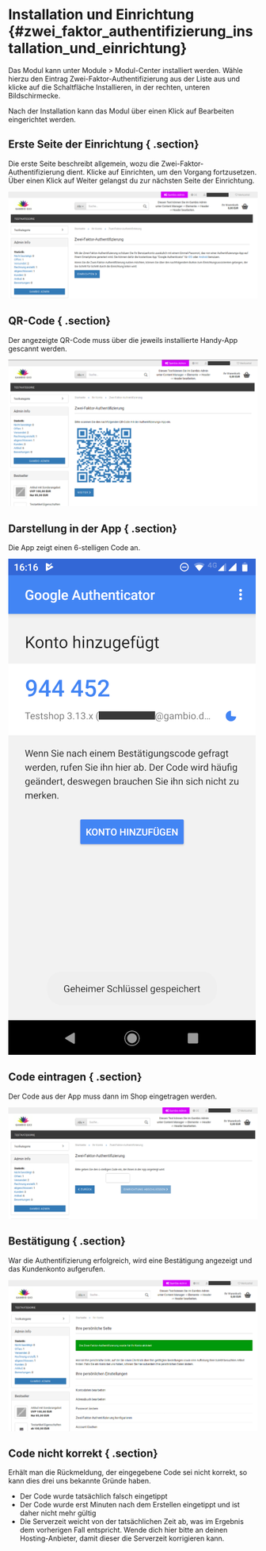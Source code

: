 # Installation und Einrichtung {#zwei_faktor_authentifizierung_installation_und_einrichtung}

Das Modul kann unter Module \> Modul-Center installiert werden. Wähle hierzu den Eintrag Zwei-Faktor-Authentifizierung aus der Liste aus und klicke auf die Schaltfläche Installieren, in der rechten, unteren Bildschirmecke.

Nach der Installation kann das Modul über einen Klick auf Bearbeiten eingerichtet werden.

## Erste Seite der Einrichtung { .section}

Die erste Seite beschreibt allgemein, wozu die Zwei-Faktor-Authentifizierung dient. Klicke auf Einrichten, um den Vorgang fortzusetzen. Über einen Klick auf Weiter gelangst du zur nächsten Seite der Einrichtung.

![](Bilder/zwei_faktor_authentifizierung/20190704_005.png "Erste Seite der Einrichtung")

## QR-Code { .section}

Der angezeigte QR-Code muss über die jeweils installierte Handy-App gescannt werden.

![](Bilder/zwei_faktor_authentifizierung/20190704_006.png "QR-Code")

## Darstellung in der App { .section}

Die App zeigt einen 6-stelligen Code an.

![](Bilder/zwei_faktor_authentifizierung/Screenshot_20190704-161638.png "Darstellung in der App")

## Code eintragen { .section}

Der Code aus der App muss dann im Shop eingetragen werden.

![](Bilder/zwei_faktor_authentifizierung/20190704_007.png "Code eintragen")

## Bestätigung { .section}

War die Authentifizierung erfolgreich, wird eine Bestätigung angezeigt und das Kundenkonto aufgerufen.

![](Bilder/zwei_faktor_authentifizierung/20190704_008.png "Bestätigung")

## Code nicht korrekt { .section}

Erhält man die Rückmeldung, der eingegebene Code sei nicht korrekt, so kann dies drei uns bekannte Gründe haben.

-   Der Code wurde tatsächlich falsch eingetippt
-   Der Code wurde erst Minuten nach dem Erstellen eingetippt und ist daher nicht mehr gültig
-   Die Serverzeit weicht von der tatsächlichen Zeit ab, was im Ergebnis dem vorherigen Fall entspricht. Wende dich hier bitte an deinen Hosting-Anbieter, damit dieser die Serverzeit korrigieren kann.




